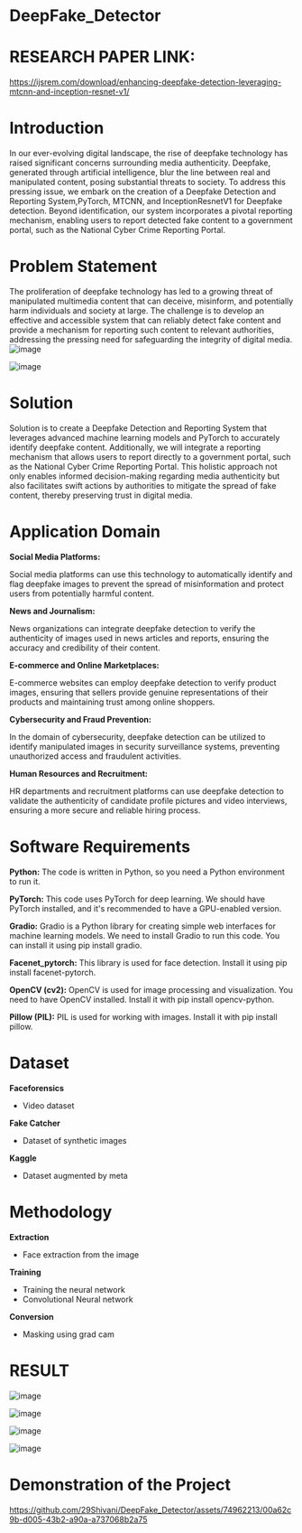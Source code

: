 # DeepFake_Detector

# RESEARCH PAPER LINK:
https://ijsrem.com/download/enhancing-deepfake-detection-leveraging-mtcnn-and-inception-resnet-v1/

# Introduction
In our ever-evolving digital landscape, the rise of deepfake technology has raised significant concerns surrounding media authenticity. Deepfake, generated through artificial intelligence, blur the line between real and manipulated content, posing substantial threats to society. To address this pressing issue, we embark on the creation of a Deepfake Detection and Reporting System,PyTorch, MTCNN, and InceptionResnetV1 for Deepfake detection. Beyond identification, our system incorporates a pivotal reporting mechanism, enabling users to report detected fake content to a government portal, such as the National Cyber Crime Reporting Portal.

# Problem Statement
The proliferation of deepfake technology has led to a growing threat of manipulated multimedia content that can deceive, misinform, and potentially harm individuals and society at large. The challenge is to develop an effective and accessible system that can reliably detect fake content and provide a mechanism for reporting such content to relevant authorities, addressing the pressing need for safeguarding the integrity of digital media.
![image](https://github.com/29Shivani/DeepFake_Detector/assets/74962213/53f0e268-114d-4680-a397-7f3454be3214)

![image](https://github.com/29Shivani/DeepFake_Detector/assets/74962213/dd23c1fa-d494-4a17-b3ab-66c9a2757b9c)

# Solution
Solution is to create a Deepfake Detection and Reporting System that leverages advanced machine learning models and PyTorch to accurately identify deepfake content. Additionally, we will integrate a reporting mechanism that allows users to report  directly to a government portal, such as the National Cyber Crime Reporting Portal. This holistic approach not only enables informed decision-making regarding media authenticity but also facilitates swift actions by authorities to mitigate the spread of fake content, thereby preserving trust in digital media.

# Application Domain
**Social Media Platforms:**

Social media platforms can use this technology to automatically identify and flag deepfake images to prevent the spread of misinformation and protect users from potentially harmful content.

**News and Journalism:**

News organizations can integrate deepfake detection to verify the authenticity of images used in news articles and reports, ensuring the accuracy and credibility of their content.

**E-commerce and Online Marketplaces:**

E-commerce websites can employ deepfake detection to verify product images, ensuring that sellers provide genuine representations of their products and maintaining trust among online shoppers.

**Cybersecurity and Fraud Prevention:**

In the domain of cybersecurity, deepfake detection can be utilized to identify manipulated images in security surveillance systems, preventing unauthorized access and fraudulent activities.

**Human Resources and Recruitment:**

HR departments and recruitment platforms can use deepfake detection to validate the authenticity of candidate profile pictures and video interviews, ensuring a more secure and reliable hiring process.

# Software Requirements
**Python:** The code is written in Python, so you need a Python environment to run it.

**PyTorch:** This code uses PyTorch for deep learning. We  should have PyTorch installed, and it's recommended to have a GPU-enabled version.

**Gradio:** Gradio is a Python library for creating simple web interfaces for machine learning models. We need to install Gradio to run this code. You can install it using pip install gradio.

**Facenet_pytorch:** This library is used for face detection. Install it using pip install facenet-pytorch.

**OpenCV (cv2):** OpenCV is used for image processing and visualization. You need to have OpenCV installed. Install it with pip install opencv-python.

**Pillow (PIL):** PIL is used for working with images. Install it with pip install pillow.

# Dataset
**Faceforensics**

 - Video dataset
   
**Fake Catcher**

 - Dataset of synthetic images
   
**Kaggle**

 - Dataset augmented by meta
   

# Methodology

**Extraction**

 - Face extraction from the image
   
**Training**

 - Training the neural network 
 - Convolutional Neural network
   
**Conversion**

 - Masking using grad cam
   

# RESULT
![image](https://github.com/29Shivani/DeepFake_Detector/assets/74962213/5d42db78-fe5b-4015-aeec-f423e4072945)

![image](https://github.com/29Shivani/DeepFake_Detector/assets/74962213/80a35b59-ec5a-40f6-8a39-cdcc038767ba)

![image](https://github.com/29Shivani/DeepFake_Detector/assets/74962213/65955938-de77-4ef7-ad44-c76bdb8f5b76)

![image](https://github.com/29Shivani/DeepFake_Detector/assets/74962213/8da80113-40f0-4fee-b6ee-dc3483e42ff7)

# Demonstration of the Project

https://github.com/29Shivani/DeepFake_Detector/assets/74962213/00a62c9b-d005-43b2-a90a-a737068b2a75




